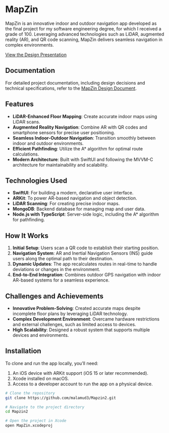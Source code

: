 # MapZin

MapZin is an innovative indoor and outdoor navigation app developed as the final project for my software engineering degree, for which I received a grade of 100. Leveraging advanced technologies such as LiDAR, augmented reality (AR), and QR code scanning, MapZin delivers seamless navigation in complex environments.

[View the Design Presentation](https://www.canva.com/design/DAGQJYVVxpg/ESLgJiLuLE5WfVamIVDJoQ/view?utm_content=DAGQJYVVxpg&utm_campaign=designshare&utm_medium=link2&utm_source=uniquelinks&utlId=he786a555e1)


## Documentation
For detailed project documentation, including design decisions and technical specifications, refer to the [MapZin Design Document](https://docs.google.com/document/d/1cAqzi_OsJIlCIW4Adzp5h8gm62EZpwC-UGmul_WBvV8/edit?tab=t.0).

## Features
- **LiDAR-Enhanced Floor Mapping**: Create accurate indoor maps using LiDAR scans.
- **Augmented Reality Navigation**: Combine AR with QR codes and smartphone sensors for precise user positioning.
- **Seamless Indoor-Outdoor Navigation**: Transition smoothly between indoor and outdoor environments.
- **Efficient Pathfinding**: Utilize the A* algorithm for optimal route calculations.
- **Modern Architecture**: Built with SwiftUI and following the MVVM-C architecture for maintainability and scalability.

## Technologies Used
- **SwiftUI**: For building a modern, declarative user interface.
- **ARKit**: To power AR-based navigation and object detection.
- **LiDAR Scanning**: For creating precise indoor maps.
- **MongoDB**: Backend database for managing map and user data.
- **Node.js with TypeScript**: Server-side logic, including the A* algorithm for pathfinding.

## How It Works
1. **Initial Setup**: Users scan a QR code to establish their starting position.
2. **Navigation System**: AR and Inertial Navigation Sensors (INS) guide users along the optimal path to their destination.
3. **Dynamic Updates**: The app recalculates routes in real-time to handle deviations or changes in the environment.
4. **End-to-End Integration**: Combines outdoor GPS navigation with indoor AR-based systems for a seamless experience.

## Challenges and Achievements
- **Innovative Problem-Solving**: Created accurate maps despite incomplete floor plans by leveraging LiDAR technology.
- **Complex Development Environment**: Overcame hardware restrictions and external challenges, such as limited access to devices.
- **High Scalability**: Designed a robust system that supports multiple devices and environments.

## Installation
To clone and run the app locally, you’ll need:
1. An iOS device with ARKit support (iOS 15 or later recommended).
2. Xcode installed on macOS.
3. Access to a developer account to run the app on a physical device.

```bash
# Clone the repository
git clone https://github.com/malamud3/Mapzin2.git

# Navigate to the project directory
cd Mapzin2

# Open the project in Xcode
open MapZin.xcodeproj
